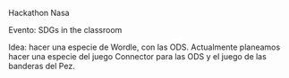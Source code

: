 Hackathon Nasa

Evento: SDGs in the classroom

Idea: hacer una especie de Wordle, con las ODS.
Actualmente planeamos hacer una especie del juego Connector para las ODS y el juego de las banderas del Pez.
